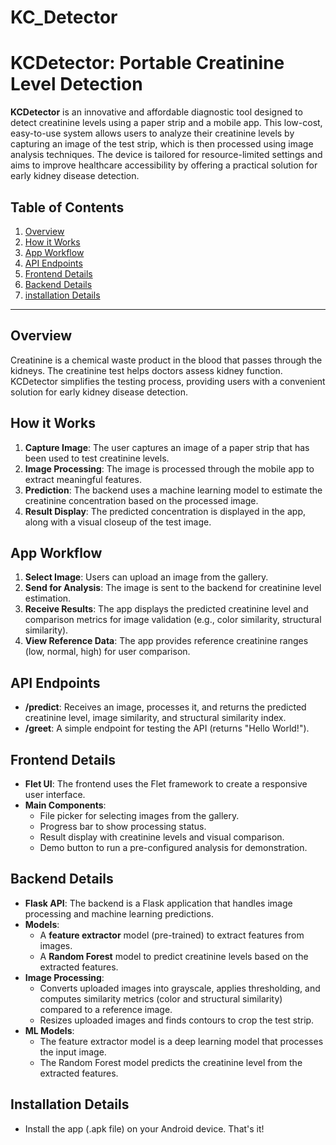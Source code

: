 # KC_Detector

# KCDetector: Portable Creatinine Level Detection

**KCDetector** is an innovative and affordable diagnostic tool designed to detect creatinine levels using a paper strip and a mobile app. This low-cost, easy-to-use system allows users to analyze their creatinine levels by capturing an image of the test strip, which is then processed using image analysis techniques. The device is tailored for resource-limited settings and aims to improve healthcare accessibility by offering a practical solution for early kidney disease detection.

## Table of Contents
1. [Overview](#overview)
2. [How it Works](#how-it-works)
3. [App Workflow](#app-workflow)
4. [API Endpoints](#api-endpoints)
5. [Frontend Details](#frontend-details)
6. [Backend Details](#backend-details)
7. [installation Details](#installation-details)

---

## Overview

Creatinine is a chemical waste product in the blood that passes through the kidneys. The creatinine test helps doctors assess kidney function. KCDetector simplifies the testing process, providing users with a convenient solution for early kidney disease detection.

## How it Works

1. **Capture Image**: The user captures an image of a paper strip that has been used to test creatinine levels.
2. **Image Processing**: The image is processed through the mobile app to extract meaningful features.
3. **Prediction**: The backend uses a machine learning model to estimate the creatinine concentration based on the processed image.
4. **Result Display**: The predicted concentration is displayed in the app, along with a visual closeup of the test image.

## App Workflow

1. **Select Image**: Users can upload an image from the gallery.
2. **Send for Analysis**: The image is sent to the backend for creatinine level estimation.
3. **Receive Results**: The app displays the predicted creatinine level and comparison metrics for image validation (e.g., color similarity, structural similarity).
4. **View Reference Data**: The app provides reference creatinine ranges (low, normal, high) for user comparison.

## API Endpoints

- **/predict**: Receives an image, processes it, and returns the predicted creatinine level, image similarity, and structural similarity index.
- **/greet**: A simple endpoint for testing the API (returns "Hello World!").

## Frontend Details

- **Flet UI**: The frontend uses the Flet framework to create a responsive user interface.
- **Main Components**:
  - File picker for selecting images from the gallery.
  - Progress bar to show processing status.
  - Result display with creatinine levels and visual comparison.
  - Demo button to run a pre-configured analysis for demonstration.

## Backend Details

- **Flask API**: The backend is a Flask application that handles image processing and machine learning predictions.
- **Models**:
  - A **feature extractor** model (pre-trained) to extract features from images.
  - A **Random Forest** model to predict creatinine levels based on the extracted features.
- **Image Processing**:
  - Converts uploaded images into grayscale, applies thresholding, and computes similarity metrics (color and structural similarity) compared to a reference image.
  - Resizes uploaded images and finds contours to crop the test strip.
- **ML Models**:
  - The feature extractor model is a deep learning model that processes the input image.
  - The Random Forest model predicts the creatinine level from the extracted features.

## Installation Details

- Install the app (.apk file) on your Android device. That's it!
